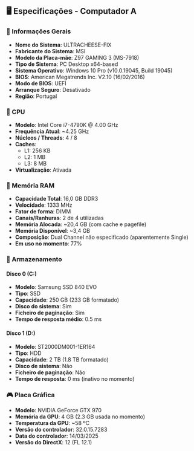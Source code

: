 ## 🖥️ Especificações - Computador A

### 🔧 Informações Gerais
- **Nome do Sistema**: ULTRACHEESE-FIX
- **Fabricante do Sistema**: MSI
- **Modelo da Placa-mãe**: Z97 GAMING 3 (MS-7918)
- **Tipo de Sistema**: PC Desktop x64-based
- **Sistema Operativo**: Windows 10 Pro (v10.0.19045, Build 19045)
- **BIOS**: American Megatrends Inc. V2.10 (16/02/2016)
- **Modo de BIOS**: UEFI
- **Arranque Seguro**: Desativado
- **Região**: Portugal

### 🧠 CPU
- **Modelo**: Intel Core i7-4790K @ 4.00 GHz
- **Frequência Atual**: ~4.25 GHz
- **Núcleos / Threads**: 4 / 8
- **Caches**:
  - L1: 256 KB
  - L2: 1 MB
  - L3: 8 MB
- **Virtualização**: Ativada

### 🧬 Memória RAM
- **Capacidade Total**: 16,0 GB DDR3
- **Velocidade**: 1333 MHz
- **Fator de forma**: DIMM
- **Canais/Ranhuras**: 2 de 4 utilizadas
- **Memória Alocada**: ~20,4 GB (com cache e pagefile)
- **Memória Disponível**: ~3,4 GB
- **Composição**: Dual Channel não especificado (aparentemente Single)
- **Em uso no momento**: 77%

### 💾 Armazenamento

#### Disco 0 (C:)
- **Modelo**: Samsung SSD 840 EVO
- **Tipo**: SSD
- **Capacidade**: 250 GB (233 GB formatado)
- **Disco do sistema**: Sim
- **Ficheiro de paginação**: Sim
- **Tempo de resposta médio**: 0.5 ms

#### Disco 1 (D:)
- **Modelo**: ST2000DM001-1ER164
- **Tipo**: HDD
- **Capacidade**: 2 TB (1.8 TB formatado)
- **Disco de sistema**: Não
- **Ficheiro de paginação**: Não
- **Tempo de resposta**: 0 ms (inativo no momento)

### 🎮 Placa Gráfica
- **Modelo**: NVIDIA GeForce GTX 970
- **Memória da GPU**: 4 GB (2.3 GB usada no momento)
- **Temperatura da GPU**: ~58 ºC
- **Versão do controlador**: 32.0.15.7283
- **Data do controlador**: 14/03/2025
- **Versão do DirectX**: 12 (FL 12.1)
